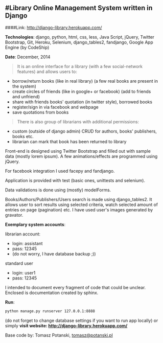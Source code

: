 #Library Online Management System written in Django
---

####Link: http://django-library.herokuapp.com/

**Technologies**: django, python, html, css, less, Java Script, jQuery, Twitter Bootstrap, Git, Heroku, Selenium,
django_tables2, fandjango, Google App Engine (by CodeShip)

**Date**: December, 2014

>It is an online interface for a library (with a few social-network features) and allows users to:
- borrow/return books (like in real library) (a few real books are present in the system)
- create circles of friends (like in google+ or facebook) (add to friends and unfriend)
- share with friends books' quotation (in twitter style), borrowed books
- register/sign in via facebook and webpage
- save quotations from books

>There is also group of librarians with additional permissions:
- custom (outside of django admin) CRUD for authors, books' publishers, books etc.
- librarian can mark that book has been returned to library

Front-end is designed using Twitter Bootstrap and filled out with
sample data (mostly lorem ipsum). A few animations/effects are programmed using jQuery.

For facebook integration I used facepy and fandjango.

Application is provided with test (basic ones, unittests and selenium).

Data validations is done using (mostly) modelForms. 

Books/Authors/Publishers/Users search is made using django_tables2. It allows user to sort results
using selected criteria, watch selected amount of entries on page (pagination) etc. I have used user's images 
generated by gravator. 

**Exemplary system accounts**:

librarian account:
- login: assistant
- pass: 12345
- (do not worry, I have database backup ;))

standard user
- login: user1
- pass: 12345

I intended to document every fragment of code that could be unclear. Enclosed is documentation
created by sphinx.

**Run**: 
```sh 
python manage.py runserver 127.0.0.1:8888
```

(do not forget to change database settings if you want to run app locally) or simply **visit website: 
http://django-library.herokuapp.com/**

Base code by: Tomasz Potanski, tomasz@potanski.pl
